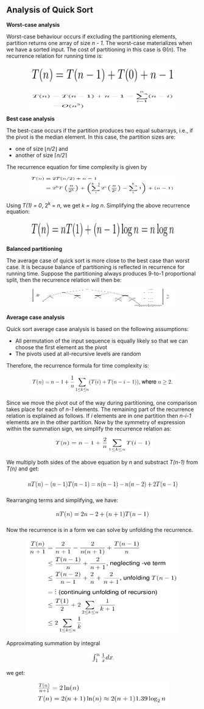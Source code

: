 ## Analysis of Quick Sort

<strong>Worst-case analysis</strong>

Worst-case behaviour occurs if excluding the partitioning elements, partition returns one array
of size <i>n - 1</i>. The worst-case materializes when we have a sorted input. The cost of 
partitioning in this case is &Theta;(<i>n</i>). The recurrence relation for running time is:
<p style="text-align:center">
  <img src="../images/quickSortWorstcase.png" width="380" height="50">
</p>

<p style="text-align:center">
  <img src="../images/quickSortWorstcase2.png" width="380" height="50">
</p>

<strong>Best case analysis</strong>

The best-case occurs if the partition produces two equal subarrays, i.e., if the pivot is
the median element. In this case, the partition sizes are:

- one of size &lfloor;<i>n/2</i>&rfloor; and 
- another of size &lceil;<i>n/2</i>&rceil;

The recurrence equation for time complexity is given by

<p style="text-align:center">
  <img src="../images/quickSortBestcase1.png" width="380" height="50">
</p>
Using <i>T(1) = 0</i>, 2<sup>k</sup> = <i>n</i>, we get <i>k = log n</i>. Simplifying the above
recurrence equation:
<p style="text-align:center">
  <img src="../images/quickSortBestcase2.png" width="380" height="50">
</p>

<strong>Balanced partitioning</strong>

The average case of quick sort is more close to the best case than worst case. It is because balance
of partitioning is reflected in recurrence for running time. Suppose the partitioning always produces
9-to-1 proportional split, then the recurrence relation will then be:
<p style="text-align:center">
  <img src="../images/quickSortRecursionTree.png" width="380" height="50">
</p>



<strong>Average case analysis</strong>

Quick sort average case analysis is based on the following assumptions:

- All permutation of the input sequence is equally likely so that we can choose the first element as the pivot
- The pivots used at all-recursive levels are random 

Therefore, the recurrence formula for time complexity is:
<p style="text-align:center">
  <img src="../images/quickSortRecurrenceFormula.png" width="380" height="50">
</p>
Since we move the pivot out of the way during partitioning, one comparison takes place for
each of <i>n-1</i> elements. The remaining part of the recurrence relation is explained as 
follows. If <i>i</i> elements are in one partition then <i>n-i-1</i> elements are in the other
partition. Now by the symmetry of expression within the summation sign, we simplify the recurrence
relation as:
<p style="text-align:center">
  <img src="../images/quickSortFormula1.png" width="260" height="40">
</p>                                                                
We multiply both sides of the above equation by <i>n</i> and substract <i>T(n-1)</i>
from <i>T(n)</i> and get:                                                              
<p style="text-align:center">
  <img src="../images/quickSortFormula2.png" width="400" height="35">
</p>
Rearranging terms and simplifying, we have:
<p style="text-align:center">
  <img src="../images/quickSortFormula3.png" width="250" height="30">
</p>
Now the recurrence is in a form we can solve by unfolding the recurrence.
<p style="text-align:center">
  <img src="../images/quickSortFormula4.png" width="400" height="250">
</p>
Approximating summation by integral 
<p style="text-align:center">
  <img src="../images/quickSortFormula5.png" height="30" width="60">
</p>
we get:
<p style="text-align:center">
  <img src="../images/quickSortFormula6.png" width="350" height="60">
</p>
